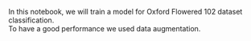 In this notebook, we will train a model for Oxford Flowered 102 dataset classification. </br>
To have a good performance we used data augmentation.
